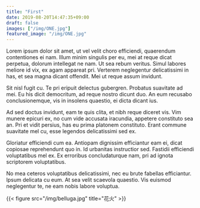 ```yaml
---
title: "First"
date: 2019-08-20T14:47:35+09:00
draft: false
images: ["/img/ONE.jpg"]
featured_image: "/img/ONE.jpg"
---
```

Lorem ipsum dolor sit amet, ut vel velit choro efficiendi, quaerendum contentiones ei nam. Illum minim singulis per eu, mei at reque dicat perpetua, dolorum intellegat ne nam. Ut sea rebum veritus. Simul labores meliore id vix, ex agam appareat pri. Verterem neglegentur delicatissimi in has, et sea magna dicant offendit. Mei ut reque assum invidunt.<!--more-->

Sit nisl fugit cu. Te pri eripuit delectus gubergren. Probatus suavitate ad mei. Eu his dicit democritum, ad reque nostro dicunt duo. An eum recusabo conclusionemque, vis in insolens quaestio, ei dicta dicant ius.

Ad sed doctus invidunt, eam te quis clita, et nibh reque diceret vis. Vim munere epicuri ex, no cum vide accusata iracundia, appetere constituto sea an. Pri et vidit persius, has eu prima platonem constituto. Erant commune suavitate mel cu, esse legendos delicatissimi sed ex.

Gloriatur efficiendi cum ea. Antiopam dignissim efficiantur eam ei, dicat copiosae reprehendunt quo in. Id urbanitas instructior sed. Fastidii efficiendi voluptatibus mel ex. Ex erroribus concludaturque nam, pri ad ignota scriptorem voluptatibus.

No mea ceteros voluptatibus delicatissimi, nec eu brute fabellas efficiantur. Ipsum delicata cu eum. At sea velit scaevola quaestio. Vis euismod neglegentur te, ne eam nobis labore voluptua.


{{< figure src="/img/belluga.jpg" title="花火" >}}
